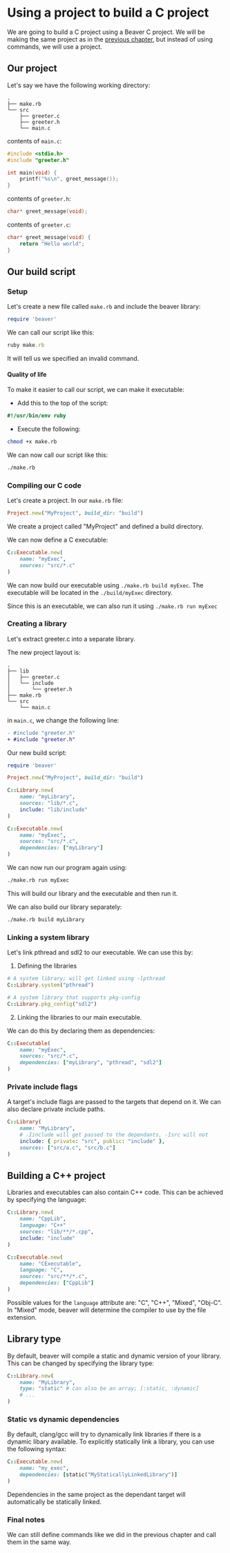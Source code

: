# Using a project to build a C project

We are going to build a C project using a Beaver C project. We will be making
the same project as in the [previous chapter](./1t-1-1-using-commands-to-build-a-c-project.md),
but instead of using commands, we will use a project.

<!-- toc -->

## Our project

Let's say we have the following working directory:

```
.
├── make.rb
└── src
    ├── greeter.c
    ├── greeter.h
    └── main.c
```

contents of `main.c`:
```c
#include <stdio.h>
#include "greeter.h"

int main(void) {
	printf("%s\n", greet_message());
}
```

contents of `greeter.h`:
```c
char* greet_message(void);
```

contents of `greeter.c`:
```c
char* greet_message(void) {
	return "Hello world";
}
```

## Our build script

### Setup

Let's create a new file called `make.rb` and include the beaver library:
```ruby
require 'beaver'
```

We can call our script like this:

```ruby
ruby make.rb
```

It will tell us we specified an invalid command.

#### Quality of life

To make it easier to call our script, we can make it executable:

- Add this to the top of the script:
```ruby
#!/usr/bin/env ruby
```

- Execute the following:
```sh
chmod +x make.rb
```

We can now call our script like this:
```sh
./make.rb
```

### Compiling our C code

Let's create a project. In our `make.rb` file:

```ruby
Project.new("MyProject", build_dir: "build")
```

We create a project called "MyProject" and defined a build directory.

We can now define a C executable:

```ruby
C::Executable.new(
    name: "myExec",
    sources: "src/*.c"
)
```

We can now build our executable using `./make.rb build myExec`.
The executable will be located in the `./build/myExec` directory.

Since this is an executable, we can also run it using `./make.rb run myExec`

### Creating a library

Let's extract greeter.c into a separate library.

The new project layout is:

```
.
├── lib
│   ├── greeter.c
│   └── include
│       └── greeter.h
├── make.rb
└── src
    └── main.c
```

in `main.c`, we change the following line:

```diff
- #include "greeter.h"
+ #include "greeter.h"
```

Our new build script:

```ruby
require 'beaver'

Project.new("MyProject", build_dir: "build")

C::Library.new(
    name: "myLibrary",
    sources: "lib/*.c",
    include: "lib/include"
)

C::Executable.new(
    name: "myExec",
    sources: "src/*.c",
    dependencies: ["myLibrary"]
)
```

We can now run our program again using:

```sh
./make.rb run myExec
```

This will build our library and the executable and then run it.

We can also build our library separately:

```sh
./make.rb build myLibrary
```

### Linking a system library

Let's link pthread and sdl2 to our executable. We can use this by:

1. Defining the libraries

```ruby
# A system library; will get linked using -lpthread
C::Library.system("pthread")

# A system library that supports pkg-config
C::Library.pkg_config("sdl2")
```

2. Linking the libraries to our main executable.

We can do this by declaring them as dependencies:

```ruby
C::Executable(
    name: "myExec",
    sources: "src/*.c",
    dependencies: ["myLibrary", "pthread", "sdl2"]
)
```

### Private include flags

A target's include flags are passed to the targets that depend on it. We can also
declare private include paths.


```ruby
C::Library(
    name: "MyLibrary",
    # -Iinclude will get passed to the dependants, -Isrc will not
    include: { private: "src", public: "include" },
    sources: ["src/a.c", "src/b.c"]
)
```

## Building a C++ project

Libraries and executables can also contain C++ code. This can be achieved by specifying the
language:

```ruby
C::Library.new(
    name: "CppLib",
    language: "C++"
    sources: "lib/**/*.cpp",
    include: "include"
)

C::Executable.new(
    name: "CExecutable",
    language: "C",
    sources: "src/**/*.c",
    dependencies: ["CppLib"]
)
```

Possible values for the `language` attribute are: "C", "C++", "Mixed", "Obj-C".
In "Mixed" mode, beaver will determine the compiler to use by the file extension.

## Library type

By default, beaver will compile a static and dynamic version of your library. This
can be changed by specifying the library type:

```ruby
C::Library.new(
    name: "MyLibrary",
    type: "static" # can also be an array; [:static, :dynamic]
    # ...
)
```

### Static vs dynamic dependencies

By default, clang/gcc will try to dynamically link libraries if there is a dynamic
libary available. To explicitly statically link a library, you can use the following
syntax:

```rb
C::Executable.new(
    name: "my_exec",
    dependencies: [static("MyStaticallyLinkedLibrary")]
)
```

Dependencies in the same project as the dependant target will automatically be statically linked.

### Final notes

We can still define commands like we did in the previous chapter and call them
in the same way.


